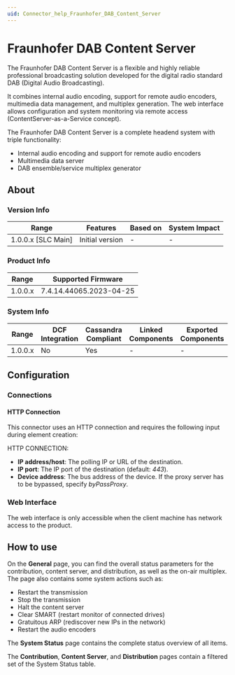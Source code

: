 ```yaml
---
uid: Connector_help_Fraunhofer_DAB_Content_Server
---
```


# Fraunhofer DAB Content Server

The Fraunhofer DAB Content Server is a flexible and highly reliable professional broadcasting solution developed for the digital radio standard DAB (Digital Audio Broadcasting).

It combines internal audio encoding, support for remote audio encoders, multimedia data management, and multiplex generation. The web interface allows configuration and system monitoring via remote access (ContentServer-as-a-Service concept).

The Fraunhofer DAB Content Server is a complete headend system with triple functionality:

- Internal audio encoding and support for remote audio encoders
- Multimedia data server
- DAB ensemble/service multiplex generator

## About

### Version Info

|Range  |Features  |Based on  |System Impact  |
|---------|---------|---------|---------|
|1.0.0.x [SLC Main]|Initial version         |-         |-         |

### Product Info

| Range     | Supported Firmware     |
|-----------|------------------------|
| 1.0.0.x   | 7.4.14.44065.2023-04-25|

### System Info

|Range  |DCF Integration  |Cassandra Compliant  |Linked Components  |Exported Components   |
|---------|---------|---------|---------|---------|
|1.0.0.x    |No       |Yes         |-         |-   |

## Configuration

### Connections

#### HTTP Connection

This connector uses an HTTP connection and requires the following input during element creation:

HTTP CONNECTION:

- **IP address/host**: The polling IP or URL of the destination.
- **IP port**: The IP port of the destination (default: *443*).
- **Device address**: The bus address of the device. If the proxy server has to be bypassed, specify *byPassProxy*.

### Web Interface

The web interface is only accessible when the client machine has network access to the product.

## How to use

On the **General** page, you can find the overall status parameters for the contribution, content server, and distribution, as well as the on-air multiplex. The page also contains some system actions such as:

- Restart the transmission
- Stop the transmission
- Halt the content server
- Clear SMART (restart monitor of connected drives)
- Gratuitous ARP (rediscover new IPs in the network)
- Restart the audio encoders

The **System Status** page contains the complete status overview of all items.

The **Contribution**, **Content Server**, and **Distribution** pages contain a filtered set of the System Status table.
